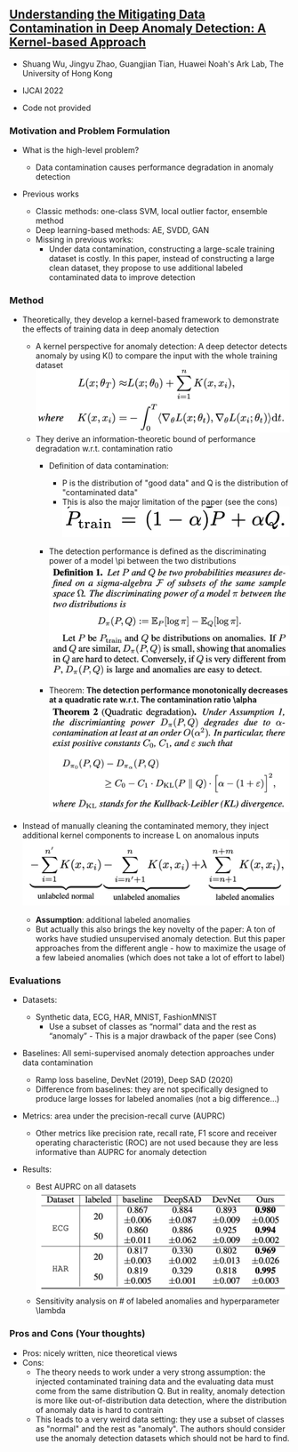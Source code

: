 ## [Understanding the Mitigating Data Contamination in Deep Anomaly Detection: A Kernel-based Approach](https://www.ijcai.org/proceedings/2022/322)

* Shuang Wu, Jingyu Zhao, Guangjian Tian, Huawei Noah's Ark Lab, The University of Hong Kong

* IJCAI 2022

* Code not provided

### Motivation and Problem Formulation

* What is the high-level problem?
  * Data contamination causes performance degradation in anomaly detection

* Previous works
  * Classic methods: one-class SVM, local outlier factor, ensemble method
  * Deep learning-based methods: AE, SVDD, GAN
  * Missing in previous works:
    * Under data contamination, constructing a large-scale training dataset is costly. In this paper, instead of constructing a large clean dataset, they propose to use additional labeled contaminated data to improve detection


### Method

* Theoretically, they develop a kernel-based framework to demonstrate the effects of training data in deep anomaly detection
  * A kernel perspective for anomaly detection: A deep detector detects anomaly by using K() to compare the input with the whole training dataset
    ![detector](./detector.png)
  * They derive an information-theoretic bound of performance degradation w.r.t. contamination ratio
    * Definition of data contamination:
      * P is the distribution of "good data" and Q is the distribution of "contaminated data"
      * This is also the major limitation of the paper (see the cons)
        ![contaminated_distribution](./contaminated_distribution.png)

    * The detection performance is defined as the discriminating power of a model \pi between the two distributions
      ![detection_performance](./detection_performance.png)
    * Theorem: **The detection performance monotonically decreases at a quadratic rate w.r.t. The contamination ratio \alpha**
      ![theorem](./theorem.png)

* Instead of manually cleaning the contaminated memory, they inject additional kernel components to increase L on anomalous inputs
  ![additional_kernel](./additional_kernel.png)
  * **Assumption**: additional labeled anomalies
  * But actually this also brings the key novelty of the paper: A ton of works have studied unsupervised anomaly detection. But this paper approaches from the different angle - how to maximize the usage of a few labeied anomalies (which does not take a lot of effort to label)

### Evaluations

* Datasets: 
  * Synthetic data, ECG, HAR, MNIST, FashionMNIST
    * Use a subset of classes as “normal” data and the rest as “anomaly” - This is a major drawback of the paper (see Cons)

* Baselines: All semi-supervised anomaly detection approaches under data contamination
  * Ramp loss baseline, DevNet (2019), Deep SAD (2020)
  * Difference from baselines: they are not specifically designed to produce large losses for labeled anomalies (not a big difference…)
* Metrics: area under the precision-recall curve (AUPRC)
  * Other metrics like precision rate, recall rate, F1 score and receiver operating characteristic (ROC) are not used because they are less informative than AUPRC for anomaly detection
* Results: 
  * Best AUPRC on all datasets
    ![results](./results.png)
  * Sensitivity analysis on # of labeled anomalies and 
    hyperparameter \lambda


### Pros and Cons (Your thoughts)

* Pros: nicely written, nice theoretical views
* Cons: 
  * The theory needs to work under a very strong assumption: the injected contaminated training data and the evaluating data must come from the same distribution Q. But in reality, anomaly detection is more like out-of-distribution data detection, where the distribution of anomaly data is hard to contrain
  * This leads to a very weird data setting: they use a subset of classes as "normal" and the rest as "anomaly". The authors should consider use the anomaly detection datasets which should not be hard to find.